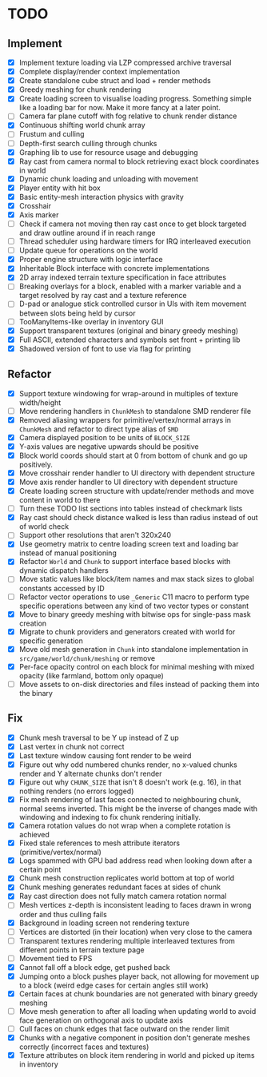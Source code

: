 # TODO

## Implement

* [x] Implement texture loading via LZP compressed archive traversal
* [x] Complete display/render context implementation
* [x] Create standalone cube struct and load + render methods
* [x] Greedy meshing for chunk rendering
* [x] Create loading screen to visualise loading progress. Something simple like a loading bar for now. Make it more
  fancy at a later point.
* [ ] Camera far plane cutoff with fog relative to chunk render distance
* [x] Continuous shifting world chunk array
* [ ] Frustum and culling
* [ ] Depth-first search culling through chunks
* [x] Graphing lib to use for resource usage and debugging
* [x] Ray cast from camera normal to block retrieving exact block coordinates in world
* [x] Dynamic chunk loading and unloading with movement
* [x] Player entity with hit box
* [x] Basic entity-mesh interaction physics with gravity
* [x] Crosshair
* [x] Axis marker
* [ ] Check if camera not moving then ray cast once to get block targeted and draw outline around if in reach range
* [ ] Thread scheduler using hardware timers for IRQ interleaved execution
* [ ] Update queue for operations on the world
* [x] Proper engine structure with logic interface
* [x] Inheritable Block interface with concrete implementations
* [x] 2D array indexed terrain texture specification in face attributes
* [ ] Breaking overlays for a block, enabled with a marker variable and a target resolved by ray cast and a texture reference
* [ ] D-pad or analogue stick controlled cursor in UIs with item movement between slots being held by cursor
* [ ] TooManyItems-like overlay in inventory GUI
* [x] Support transparent textures (original and binary greedy meshing)
* [x] Full ASCII, extended characters and symbols set front + printing lib
* [x] Shadowed version of font to use via flag for printing

## Refactor

* [x] Support texture windowing for wrap-around in multiples of texture width/height
* [ ] Move rendering handlers in `ChunkMesh` to standalone SMD renderer file
* [x] Removed aliasing wrappers for primitive/vertex/normal arrays in `ChunkMesh` and
      refactor to direct type alias of `SMD`
* [x] Camera displayed position to be units of `BLOCK_SIZE`
* [x] Y-axis values are negative upwards should be positive
* [x] Block world coords should start at 0 from bottom of chunk and go up positively.
* [x] Move crosshair render handler to UI directory with dependent structure
* [x] Move axis render handler to UI directory with dependent structure
* [x] Create loading screen structure with update/render methods and move content in world to there
* [ ] Turn these TODO list sections into tables instead of checkmark lists 
* [x] Ray cast should check distance walked is less than radius instead of out of world check
* [ ] Support other resolutions that aren't 320x240
* [x] Use geometry matrix to centre loading screen text and loading bar instead of manual positioning
* [x] Refactor `World` and `Chunk` to support interface based blocks with dynamic dispatch handlers
* [ ] Move static values like block/item names and max stack sizes to global constants accessed by ID
* [ ] Refactor vector operations to use `_Generic` C11 macro to perform type specific operations between any kind of two vector types or constant
* [x] Move to binary greedy meshing with bitwise ops for single-pass mask creation
* [x] Migrate to chunk providers and generators created with world for specific generation
* [x] Move old mesh generation in `Chunk` into standalone implementation in `src/game/world/chunk/meshing` or remove
* [x] Per-face opacity control on each block for minimal meshing with mixed opacity (like farmland, bottom only opaque)
* [ ] Move assets to on-disk directories and files instead of packing them into the binary

## Fix

* [x] Chunk mesh traversal to be Y up instead of Z up
* [x] Last vertex in chunk not correct
* [x] Last texture window causing font render to be weird
* [x] Figure out why odd numbered chunks render, no x-valued chunks render and Y alternate chunks don't render
* [x] Figure out why `CHUNK_SIZE` that isn't 8 doesn't work (e.g. 16), in that nothing renders (no errors logged)
* [x] Fix mesh rendering of last faces connected to neighbouring chunk, normal seems inverted. 
      This might be the inverse of changes made with windowing and indexing to fix chunk rendering initially.
* [x] Camera rotation values do not wrap when a complete rotation is achieved
* [x] Fixed stale references to mesh attribute iterators (primitive/vertex/normal)
* [x] Logs spammed with GPU bad address read when looking down after a certain point
* [x] Chunk mesh construction replicates world bottom at top of world 
* [x] Chunk meshing generates redundant faces at sides of chunk
* [x] Ray cast direction does not fully match camera rotation normal
* [ ] Mesh vertices z-depth is inconsistent leading to faces drawn in wrong order and thus culling fails
* [x] Background in loading screen not rendering texture
* [ ] Vertices are distorted (in their location) when very close to the camera
* [ ] Transparent textures rendering multiple interleaved textures from different points in terrain texture page
* [ ] Movement tied to FPS
* [x] Cannot fall off a block edge, get pushed back
* [x] Jumping onto a block pushes player back, not allowing for movement up to a block (weird edge cases for certain angles still work)
* [x] Certain faces at chunk boundaries are not generated with binary greedy meshing
* [ ] Move mesh generation to after all loading when updating world to avoid face generation on orthogonal axis to update axis
* [ ] Cull faces on chunk edges that face outward on the render limit
* [x] Chunks with a negative component in position don't generate meshes correctly (incorrect faces and textures)
* [x] Texture attributes on block item rendering in world and picked up items in inventory
